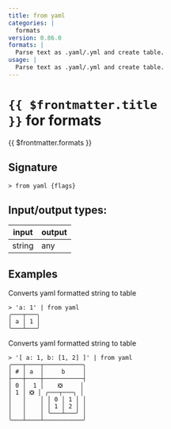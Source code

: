 ```yaml
---
title: from yaml
categories: |
  formats
version: 0.86.0
formats: |
  Parse text as .yaml/.yml and create table.
usage: |
  Parse text as .yaml/.yml and create table.
---
```

<!-- This file is automatically generated. Please edit the command in https://github.com/nushell/nushell instead. -->

# <code>{{ $frontmatter.title }}</code> for formats

<div class='command-title'>{{ $frontmatter.formats }}</div>

## Signature

```> from yaml {flags} ```


## Input/output types:

| input  | output |
| ------ | ------ |
| string | any    |

## Examples

Converts yaml formatted string to table
```nu
> 'a: 1' | from yaml
╭───┬───╮
│ a │ 1 │
╰───┴───╯
```

Converts yaml formatted string to table
```nu
> '[ a: 1, b: [1, 2] ]' | from yaml
╭───┬────┬───────────╮
│ # │ a  │     b     │
├───┼────┼───────────┤
│ 0 │  1 │    ❎     │
│ 1 │ ❎ │ ╭───┬───╮ │
│   │    │ │ 0 │ 1 │ │
│   │    │ │ 1 │ 2 │ │
│   │    │ ╰───┴───╯ │
╰───┴────┴───────────╯

```

